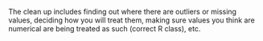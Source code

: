 The clean up includes finding out where there are outliers or missing values, deciding  how  you  will  treat  them,  making  sure  values  you  think  are numerical are being treated as such (correct R class), etc.